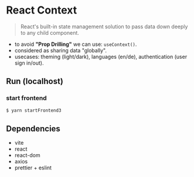 # React Context

> React's built-in state management solution to pass data down deeply to any child component.

- to avoid **"Prop Drilling"** we can use: `useContext()`.
- considered as sharing data "globally".
- usecases: theming (light/dark), languages (en/de), authentication (user sign in/out).

## Run (localhost)

### start frontend

```bash
$ yarn startFrontend3
```

<!-- TODO: Provider -->


## Dependencies

- vite
- react
- react-dom
- axios
- prettier + eslint